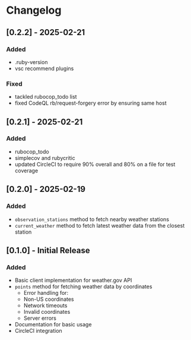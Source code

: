 # Changelog

## [0.2.2] - 2025-02-21

### Added
- .ruby-version
- vsc recommend plugins

### Fixed
- tackled rubocop_todo list
- fixed CodeQL rb/request-forgery error by ensuring same host

## [0.2.1] - 2025-02-21

### Added
- rubocop_todo
- simplecov and rubycritic
- updated CircleCI to require 90% overall and 80% on a file for test coverage

## [0.2.0] - 2025-02-19

### Added
- `observation_stations` method to fetch nearby weather stations
- `current_weather` method to fetch latest weather data from the closest station

## [0.1.0] - Initial Release

### Added
- Basic client implementation for weather.gov API
- `points` method for fetching weather data by coordinates
  - Error handling for:
  - Non-US coordinates
  - Network timeouts
  - Invalid coordinates
  - Server errors
- Documentation for basic usage
- CircleCI integration
